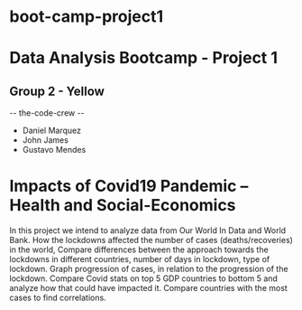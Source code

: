 # boot-camp-project1

# Data Analysis Bootcamp - Project 1

## Group 2 - Yellow

-- the-code-crew --

- Daniel Marquez
- John James
- Gustavo Mendes

# Impacts of Covid19 Pandemic – Health and Social-Economics

In this project we intend to analyze data from Our World In Data and World Bank.
How the lockdowns affected the number of cases (deaths/recoveries) in the world,
Compare differences between the approach towards the lockdowns in different countries, number of days in lockdown, type of lockdown.
Graph progression of cases, in relation to the progression of the lockdown.
Compare Covid stats on top 5 GDP countries to bottom 5 and analyze how that could have impacted it.
Compare countries with the most cases to find correlations.
